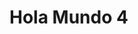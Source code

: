 <!DOCTYPE html>
<meta name="viewport" content="width=device-width, initial-scale=1, minimum-scale=1">
<html lang="es">
<head>
  <meta charset="utf-8">
  <meta name="viewport" content="width=device-width, initial-scale=1">
  <title>Hola Mundo 2</title>
</head>
<body>
<script type='text/javascript'>
	window.addEventListener("load", () => {
    const iframe = document.getElementById("embeddedMessagingFrame");
    // Envía el idioma dinámico al iframe
    iframe.contentWindow.postMessage(
      {
        type: "SET_LANGUAGE",
        language: "Spanish",
        hostUrl: window.location.origin
      },
      "https://endesab2c--prejun25.sandbox.my.site.com" // dominio destino exacto
    );
  });
	function getUrlParams() {
        const params = {};
        const queryString = window.location.search.substring(1);
        const regex = /([^&=]+)=([^&]*)/g;
        let m;
        while ((m = regex.exec(queryString))) {
            params[decodeURIComponent(m[1])] = decodeURIComponent(m[2]);
        }
        return params;
    }
        const urlParams = getUrlParams();
		console.log("urlParams: ",urlParams);
          localStorage.setItem("chatLanguage", urlParams['language']);
    console.log('localStorage: ', localStorage);
	function initEmbeddedMessaging() {
		try {
			embeddedservice_bootstrap.settings.language = 'es'; // For example, enter 'en' or 'en-US'
			window.addEventListener("onEmbeddedMessagingReady", () => {
				// Disparamos un evento global con el language
			    const event = new CustomEvent('externalLanguage', { detail: { language: 'Spanish' } });
			    window.dispatchEvent(event);
			 console.log("Received the onEmbeddedMessagingReady event…");
				//embedded_svc.settings.language = urlParams['language'];
			  embeddedservice_bootstrap.prechatAPI.setVisiblePrechatFields({
			    "_lastname": {
      			"value": "Jane",
      			"isEditableByEndUser": false
   				 },
				  "_language": {
      			"value": "Spanish",
      			"isEditableByEndUser": false
   				 },
				  "c__language": {
      			"value": "Spanish",
      			"isEditableByEndUser": false
   				 },
				  "language": {
      			"value": "Spanish",
      			"isEditableByEndUser": false
   				 }
			  });
			});
			// Inicializar Embedded Service con el language en la URL
			const urlParams = getUrlParams();
			console.log("urlParams: ",urlParams);
			const langua=urlParams['language'];
                const baseUrl = 'https://endesab2c--prejun25.sandbox.my.site.com/ESWMLChatAreaPrivada1757594052632';
                const urlWithParams = `${baseUrl}?language=${encodeURIComponent(langua)}`;
			//Fin de añadido
			embeddedservice_bootstrap.init(
				'00DfZ0000004KZd',
				'ML_Chat_Area_Privada',
				//urlWithParams,
				'https://endesab2c--prejun25.sandbox.my.site.com/ESWMLChatAreaPrivada1757594052632',
				{
					scrt2URL: 'https://endesab2c--prejun25.sandbox.my.salesforce-scrt.com'
				}
			);
		} catch (err) {
			console.error('Error loading Embedded Messaging: ', err);
		}
	};
</script>
<script type='text/javascript' src='https://endesab2c--prejun25.sandbox.my.site.com/ESWMLChatAreaPrivada1757594052632/assets/js/bootstrap.min.js' onload='initEmbeddedMessaging()'></script>
  <h1>Hola Mundo 4</h1>
</body>
</html>
